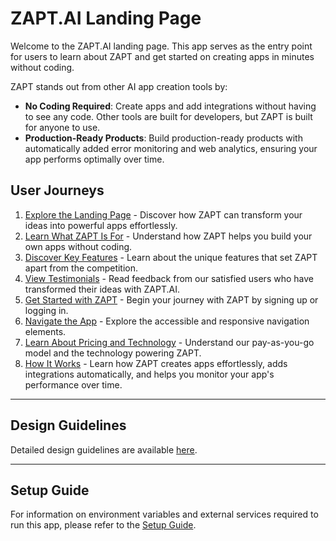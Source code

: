 # ZAPT.AI Landing Page

Welcome to the ZAPT.AI landing page. This app serves as the entry point for users to learn about ZAPT and get started on creating apps in minutes without coding.

ZAPT stands out from other AI app creation tools by:

- **No Coding Required**: Create apps and add integrations without having to see any code. Other tools are built for developers, but ZAPT is built for anyone to use.
- **Production-Ready Products**: Build production-ready products with automatically added error monitoring and web analytics, ensuring your app performs optimally over time.

## User Journeys

1. [Explore the Landing Page](docs/journeys/explore-landing-page.md) - Discover how ZAPT can transform your ideas into powerful apps effortlessly.
2. [Learn What ZAPT Is For](docs/journeys/learn-what-zapt-is-for.md) - Understand how ZAPT helps you build your own apps without coding.
3. [Discover Key Features](docs/journeys/discover-key-features.md) - Learn about the unique features that set ZAPT apart from the competition.
4. [View Testimonials](docs/journeys/view-testimonials.md) - Read feedback from our satisfied users who have transformed their ideas with ZAPT.AI.
5. [Get Started with ZAPT](docs/journeys/get-started.md) - Begin your journey with ZAPT by signing up or logging in.
6. [Navigate the App](docs/journeys/navigate-the-app.md) - Explore the accessible and responsive navigation elements.
7. [Learn About Pricing and Technology](docs/journeys/learn-about-pricing-and-technology.md) - Understand our pay-as-you-go model and the technology powering ZAPT.
8. [How It Works](docs/journeys/how-it-works.md) - Learn how ZAPT creates apps effortlessly, adds integrations automatically, and helps you monitor your app's performance over time.

---

## Design Guidelines

Detailed design guidelines are available [here](docs/design-guidelines.md).

---

## Setup Guide

For information on environment variables and external services required to run this app, please refer to the [Setup Guide](docs/setup.md).
